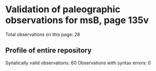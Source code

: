 # Validation of paleographic observations for msB, page 135v

Total observations on this page: 28

## Profile of entire repository
Synatically valid observations:  60
Observations with syntax errors:  0
